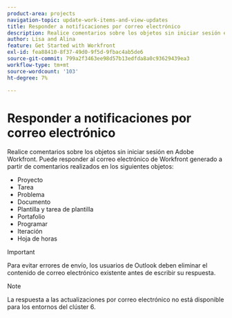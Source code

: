 ```yaml
---
product-area: projects
navigation-topic: update-work-items-and-view-updates
title: Responder a notificaciones por correo electrónico
description: Realice comentarios sobre los objetos sin iniciar sesión en Adobe Workfront. Puede responder al correo electrónico de Workfront que se genera a partir de comentarios realizados en proyectos, tareas, problemas y otros objetos.
author: Lisa and Alina
feature: Get Started with Workfront
exl-id: fea88410-8f37-49d0-9f5d-9fbac4ab5de6
source-git-commit: 799a2f3463ee98d57b13edfda8a0c93629439ea3
workflow-type: tm+mt
source-wordcount: '103'
ht-degree: 7%

---
```


# Responder a notificaciones por correo electrónico

Realice comentarios sobre los objetos sin iniciar sesión en Adobe Workfront. Puede responder al correo electrónico de Workfront generado a partir de comentarios realizados en los siguientes objetos:

* Proyecto
* Tarea
* Problema
* Documento
* Plantilla y tarea de plantilla
* Portafolio
* Programar
* Iteración
* Hoja de horas

>[!IMPORTANT]
>
>Para evitar errores de envío, los usuarios de Outlook deben eliminar el contenido de correo electrónico existente antes de escribir su respuesta.

>[!NOTE]
>
>La respuesta a las actualizaciones por correo electrónico no está disponible para los entornos del clúster 6.

